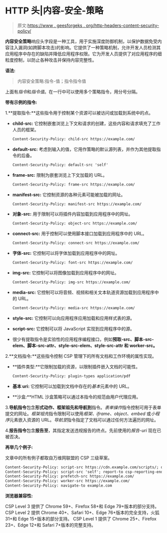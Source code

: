 # HTTP 头|内容-安全-策略

> 原文:[https://www . geesforgeks . org/http-headers-content-security-policy/](https://www.geeksforgeeks.org/http-headers-content-security-policy/)

**内容安全策略**响应头字段是一种工具，用于实施深度防御机制，以保护数据免受内容注入漏洞(如跨脚本攻击)的影响。它提供了一种策略机制，允许开发人员检测其应用程序中存在的缺陷并降低应用程序权限。它为开发人员提供了对应用程序的细粒度控制，以防止各种攻击并保持内容完整性。

**语法:**

> 内容安全策略:指令-值；指令指令值

上面有*指令*和*指令值*。在一行中可以使用多个策略指令，用分号分隔。

**带有示例的指令:**

1.**提取指令:**这些指令用于控制某个资源可以被访问或加载到系统中的点。

*   **child-src:** 它控制嵌套浏览上下文和请求的创建，这些内容和请求填充了工作人员的框架。

    ```html
    Content-Security-Policy: child-src https://example.com/
    ```

*   **default-src:** 考虑到输入的值，它用作策略的默认源列表，并作为其他提取指令的后备。

    ```html
    Content-Security-Policy: default-src 'self'
    ```

*   **frame-src:** 限制为嵌套浏览上下文加载的 URL。

    ```html
    Content-Security-Policy: frame-src https://example.com/
    ```

*   **manifest-src:** 它控制资源的各种元素可能被加载的网址。

    ```html
    Content-Security-Policy: manifest-src https://example.com/
    ```

*   **对象-src:** 用于限制可以将插件内容加载到应用程序中的网址。

    ```html
    Content-Security-Policy: object-src https://example.com/
    ```

*   **connect-src:** 用于控制可以使用脚本接口加载到应用程序中的 URL。

    ```html
    Content-Security-Policy: connect-src https://example.com/
    ```

*   **字体-src:** 它控制可以将字体加载到应用程序中的网址。

    ```html
    Content-Security-Policy: font-src https://example.com/
    ```

*   **img-src:** 它控制可以将图像加载到应用程序中的网址。

    ```html
    Content-Security-Policy: img-src https://example.com/
    ```

*   **media-src:** 它控制可以将音频、视频和相关文本轨道资源加载到应用程序中的 URL。

    ```html
    Content-Security-Policy: media-src https://example.com/
    ```

*   **style-src:** 它控制可以向应用程序应用加载和应用样式表的源。
*   **script-src:** 它控制可以将 JavaScript 实现到应用程序中的源。
*   很少有提取指令是实验性的应用程序编程接口，例如**预取-src、脚本-src-elem、脚本-src-attr、style-src-elem、style-src-attr 和 worker-src。**

2.**文档指令:**这些指令控制 CSP 管理下的所有文档和工作环境的属性实现。

*   **插件类型:**它限制加载的资源，以限制插件嵌入文档的可能性。

    ```html
    Content-Security-Policy: plugin-types application/pdf
    ```

*   **基本 uri:** 它控制可以加载到文档中存在的*基本*元素中的 URL。
*   **沙盒:**HTML 沙盒策略可以通过本指令的规范由用户代理应用。

3.**导航指令**包含**形式动作、框架祖先和导航到**指令。*表单操作*指令控制可用于表单提交的网址。*框架祖先*指令限制可以使用*框架、iframe、object、embed* 或*小程序*元素嵌入资源的 URL。*导航至*指令指定了文档可以通过任何方法遍历的网址。

4.**报告指令**包含**报告至**，其指定发送违规报告的终点。先前使用的*报告-uri* 现在已被否决。

**再举几个例子:**

文章中的所有例子都取自万维网联盟的 CSP 三级草案。

```html
Content-Security-Policy: script-src https://cdn.example.com/scripts/; object-src 'none'
Content-Security-Policy: script-src 'self'; report-to csp-reporting-endpoint
Content-Security-Policy: prefetch-src https://example.com/
Content-Security-Policy: worker-src https://example.com/
Content-Security-Policy: navigate-to example.com

```

**浏览器兼容性:**

CSP Level 3 提供了 Chrome 59+、Firefox 58+和 Edge 79+版本的部分支持。
CSP Level 2 提供 Chrome 40+、Safari 10+、Edge 76+版本的完全支持，火狐 31+和 Edge 15+版本的部分支持。
CSP Level 1 提供了 Chrome 25+、Firefox 23+、Edge 12+和 Safari 7+版本的完整支持。